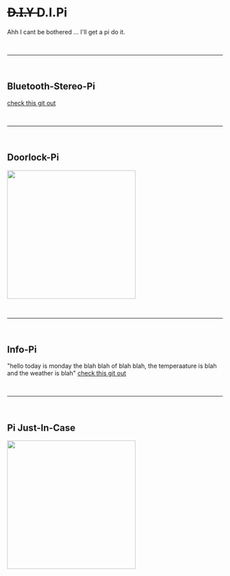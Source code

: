 # D̶.̶I̶.̶Y̶  D.I.Pi
Ahh I cant be bothered ... I'll get a pi do it.

<br>

<hr />

<br>

## Bluetooth-Stereo-Pi
[check this git out](https://github.com/nicokaiser/rpi-audio-receiver)

<br>

<hr />

<br>

## Doorlock-Pi

<p float="middle">
  <img src="https://shellywell123.github.io/The-Shenanigans-of-Shellywell123/assets/door-pi.png" width="300" />
</p>

<br>

<hr />

<br>

## Info-Pi
"hello today is monday the blah blah of blah blah, the temperaature is blah and the weather is blah"
[check this git out](https://github.com/Shellywell123/AI)

<br>

<hr />

<br>

## Pi Just-In-Case

<p float="middle">
  <img src="https://shellywell123.github.io/The-Shenanigans-of-Shellywell123/assets/lego-pi.jpeg" width="300" />
</p>
